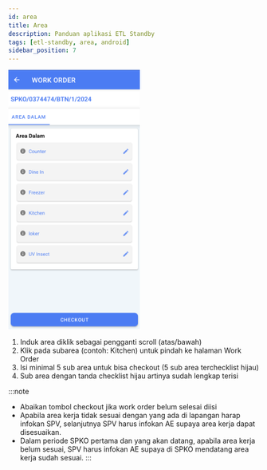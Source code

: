 ```yaml
---
id: area
title: Area
description: Panduan aplikasi ETL Standby
tags: [etl-standby, area, android]
sidebar_position: 7
---
```

![Area](./img/wo.png)
1. Induk area diklik sebagai pengganti scroll (atas/bawah)
2. Klik pada subarea (contoh: Kitchen) untuk pindah ke halaman Work Order
3. Isi minimal 5 sub area untuk bisa checkout (5 sub area terchecklist hijau)
4. Sub area dengan tanda checklist hijau artinya sudah lengkap terisi

:::note
* Abaikan tombol checkout jika work order belum selesai diisi
* Apabila area kerja tidak sesuai dengan yang ada di lapangan harap infokan SPV, selanjutnya SPV harus infokan AE supaya area kerja dapat disesuaikan.
* Dalam periode SPKO pertama dan yang akan datang, apabila area kerja belum sesuai, SPV harus infokan AE supaya di SPKO mendatang area kerja sudah sesuai.
:::


